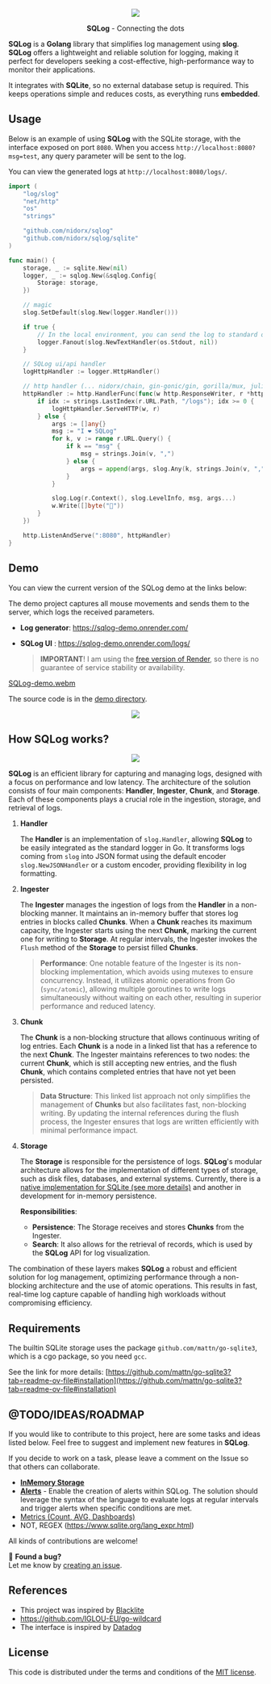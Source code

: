 <br>
<div align="center">
    <img src="./docs/logo.png" />
    <p align="center">
        <strong>SQLog</strong> - Connecting the dots
    </p>    
</div>

**SQLog** is a **Golang** library that simplifies log management using **slog**. **SQLog** offers a lightweight and reliable solution for logging, making it perfect for developers seeking a cost-effective, high-performance way to monitor their applications.

It integrates with **SQLite**, so no external database setup is required. This keeps operations simple and reduces costs, as everything runs **embedded**.



## Usage

Below is an example of using **SQLog** with the SQLite storage, with the interface exposed on port `8080`. When you access `http://localhost:8080?msg=test`, any query parameter will be sent to the log.

You can view the generated logs at `http://localhost:8080/logs/`.

```go
import (
	"log/slog"
	"net/http"
	"os"
	"strings"

	"github.com/nidorx/sqlog"
	"github.com/nidorx/sqlog/sqlite"
)

func main() {
	storage, _ := sqlite.New(nil)
	logger, _ := sqlog.New(&sqlog.Config{
		Storage: storage,
	})

	// magic
	slog.SetDefault(slog.New(logger.Handler()))

	if true {
		// In the local environment, you can send the log to standard output.
		logger.Fanout(slog.NewTextHandler(os.Stdout, nil))
	}

	// SQLog ui/api handler
	logHttpHandler := logger.HttpHandler()

	// http handler (... nidorx/chain, gin-gonic/gin, gorilla/mux, julienschmidt/httprouter)
	httpHandler := http.HandlerFunc(func(w http.ResponseWriter, r *http.Request) {
		if idx := strings.LastIndex(r.URL.Path, "/logs"); idx >= 0 {
			logHttpHandler.ServeHTTP(w, r)
		} else {
			args := []any{}
			msg := "I ❤️ SQLog"
			for k, v := range r.URL.Query() {
				if k == "msg" {
					msg = strings.Join(v, ",")
				} else {
					args = append(args, slog.Any(k, strings.Join(v, ",")))
				}
			}

			slog.Log(r.Context(), slog.LevelInfo, msg, args...)
			w.Write([]byte("🫶"))
		}
	})

	http.ListenAndServe(":8080", httpHandler)
}
```

## Demo

You can view the current version of the SQLog demo at the links below:

The demo project captures all mouse movements and sends them to the server, which logs the received parameters.

- **Log generator**: https://sqlog-demo.onrender.com/
- **SQLog UI** : https://sqlog-demo.onrender.com/logs/

    > **IMPORTANT**! I am using the [free version of Render](https://docs.render.com/free), so there is no guarantee of service stability or availability.

[SQLog-demo.webm](https://github.com/user-attachments/assets/046b65c9-dd36-4779-8b15-915be5f7e3f3)

The source code is in the [demo directory](./demo/).



<div align="center">
    <img src="./docs/ui.png" />
</div>


## How SQLog works?

<div align="center">
    <img src="./docs/diagram.png" />
</div>

**SQLog** is an efficient library for capturing and managing logs, designed with a focus on performance and low latency. The architecture of the solution consists of four main components: **Handler**, **Ingester**, **Chunk**, and **Storage**. Each of these components plays a crucial role in the ingestion, storage, and retrieval of logs.

1. **Handler**

    The **Handler** is an implementation of `slog.Handler`, allowing **SQLog** to be easily integrated as the standard logger in Go. It transforms logs coming from `slog` into JSON format using the default encoder `slog.NewJSONHandler` or a custom encoder, providing flexibility in log formatting.

2. **Ingester**

    The **Ingester** manages the ingestion of logs from the **Handler** in a non-blocking manner. It maintains an in-memory buffer that stores log entries in blocks called **Chunks**. When a **Chunk** reaches its maximum capacity, the Ingester starts using the next **Chunk**, marking the current one for writing to **Storage**. At regular intervals, the Ingester invokes the `Flush` method of the **Storage** to persist filled **Chunks**.

    > **Performance**: One notable feature of the Ingester is its non-blocking implementation, which avoids using mutexes to ensure concurrency. Instead, it utilizes atomic operations from Go (`sync/atomic`), allowing multiple goroutines to write logs simultaneously without waiting on each other, resulting in superior performance and reduced latency.

3. **Chunk**

    The **Chunk** is a non-blocking structure that allows continuous writing of log entries. Each **Chunk** is a node in a linked list that has a reference to the next **Chunk**. The Ingester maintains references to two nodes: the current **Chunk**, which is still accepting new entries, and the flush **Chunk**, which contains completed entries that have not yet been persisted.

    > **Data Structure**: This linked list approach not only simplifies the management of **Chunks** but also facilitates fast, non-blocking writing. By updating the internal references during the flush process, the Ingester ensures that logs are written efficiently with minimal performance impact.

4. **Storage**

    The **Storage** is responsible for the persistence of logs. **SQLog**'s modular architecture allows for the implementation of different types of storage, such as disk files, databases, and external systems. Currently, there is a [native implementation for SQLite (see more details)](./sqlite) and another in development for in-memory persistence.

    **Responsibilities**:
    - **Persistence**: The Storage receives and stores **Chunks** from the Ingester.
    - **Search**: It also allows for the retrieval of records, which is used by the **SQLog** API for log visualization.

The combination of these layers makes **SQLog** a robust and efficient solution for log management, optimizing performance through a non-blocking architecture and the use of atomic operations. This results in fast, real-time log capture capable of handling high workloads without compromising efficiency.

## Requirements

The builtin SQLite storage uses the package `github.com/mattn/go-sqlite3`, which is a cgo package, so you need `gcc`.

See the link for more details: [https://github.com/mattn/go-sqlite3?tab=readme-ov-file#installation](https://github.com/mattn/go-sqlite3?tab=readme-ov-file#installation)

## @TODO/IDEAS/ROADMAP

If you would like to contribute to this project, here are some tasks and ideas listed below. Feel free to suggest and implement new features in **SQLog**.

If you decide to work on a task, please leave a comment on the Issue so that others can collaborate.

- **[InMemory Storage](https://github.com/nidorx/sqlog/issues/4)**
- **[Alerts](https://github.com/nidorx/sqlog/issues/2)** -  Enable the creation of alerts within SQLog. The solution should leverage the syntax of the language to evaluate logs at regular intervals and trigger alerts when specific conditions are met.
- [Metrics (Count, AVG, Dashboards)](https://github.com/nidorx/sqlog/issues/3)
- NOT, REGEX (https://www.sqlite.org/lang_expr.html)


All kinds of contributions are welcome!

🐛 **Found a bug?**  
Let me know by [creating an issue][new-issue].

## References

- This project was inspired by [Blacklite](https://github.com/tersesystems/blacklite)
- https://github.com/IGLOU-EU/go-wildcard
- The interface is inspired by [Datadog](https://www.datadoghq.com/)


[bugs]: https://github.com/nidorx/sqlog/issues?q=is%3Aissue+is%3Aopen+label%3Abug
[features]: https://github.com/nidorx/sqlog/issues?q=is%3Aissue+is%3Aopen+label%3Afeature
[new-issue]: https://github.com/nidorx/sqlog/issues/new/choose
[discussions]: https://github.com/go-path/di/discussions

## License

This code is distributed under the terms and conditions of the [MIT license](LICENSE).
